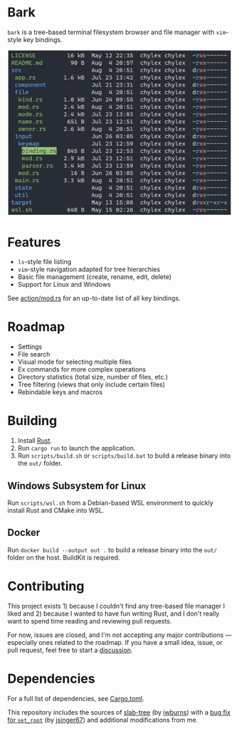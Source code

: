 # Bark

`bark` is a tree-based terminal filesystem browser and file manager with `vim`-style key bindings.

![Bark Browser Screenshot](.github/readme/screenshot.png)

# Features

- `ls`-style file listing
- `vim`-style navigation adapted for tree hierarchies
- Basic file management (create, rename, edit, delete)
- Support for Linux and Windows

See [action/mod.rs](https://github.com/chylex/Bark-Browser/blob/main/src/component/filesystem/action/mod.rs) for an up-to-date list of all key bindings.

# Roadmap

- Settings
- File search
- Visual mode for selecting multiple files
- Ex commands for more complex operations
- Directory statistics (total size, number of files, etc.)
- Tree filtering (views that only include certain files)
- Rebindable keys and macros

# Building

1. Install [Rust](https://www.rust-lang.org/tools/install).
2. Run `cargo run` to launch the application.
3. Run `scripts/build.sh` or `scripts/build.bat` to build a release binary into the `out/` folder.

## Windows Subsystem for Linux

Run `scripts/wsl.sh` from a Debian-based WSL environment to quickly install Rust and CMake into WSL.

## Docker

Run `docker build --output out .` to build a release binary into the `out/` folder on the host. BuildKit is required.

# Contributing

This project exists 1) because I couldn't find any tree-based file manager I liked and 2) because I wanted to have fun writing Rust, and I don't really want to spend time reading and reviewing pull requests.

For now, issues are closed, and I'm not accepting any major contributions — especially ones related to the roadmap. If you have a small idea, issue, or pull request, feel free to start a [discussion](https://github.com/chylex/Bark-Browser/discussions).

# Dependencies

For a full list of dependencies, see [Cargo.toml](Cargo.toml).

This repository includes the sources of [slab-tree](https://github.com/iwburns/slab-tree) (by [iwburns](https://github.com/iwburns)) with a [bug fix for `set_root`](https://github.com/iwburns/slab-tree/pull/28) (by [jsinger67](https://github.com/jsinger67)) and additional modifications from me.
